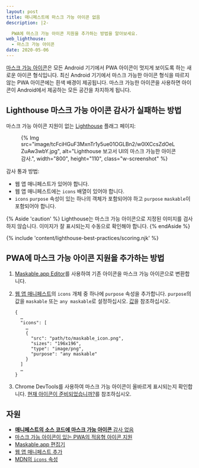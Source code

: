 ```yaml
---
layout: post
title: 매니페스트에 마스크 가능 아이콘 없음
description: |2-

  PWA에 마스크 가능 아이콘 지원을 추가하는 방법을 알아보세요.
web_lighthouse:
  - 마스크 가능 아이콘
date: 2020-05-06
---
```


[마스크 가능 아이콘](/maskable-icon/)은 모든 Android 기기에서 PWA 아이콘이 멋지게 보이도록 하는 새로운 아이콘 형식입니다. 최신 Android 기기에서 마스크 가능한 아이콘 형식을 따르지 않는 PWA 아이콘에는 흰색 배경이 제공됩니다. 마스크 가능한 아이콘을 사용하면 아이콘이 Android에서 제공하는 모든 공간을 차지하게 됩니다.

## Lighthouse 마스크 가능 아이콘 감사가 실패하는 방법

마스크 가능 아이콘 지원이 없는 [Lighthouse](https://developers.google.com/web/tools/lighthouse/) 플래그 페이지:

<figure class="w-figure">{% Img src="image/tcFciHGuF3MxnTr1y5ue01OGLBn2/w0lXCcsZdOeLZuAw3wbY.jpg", alt="Lighthouse 보고서 UI의 마스크 가능한 아이콘 감사.", width="800", height="110", class="w-screenshot" %}</figure>

감사 통과 방법:

- 웹 앱 매니페스트가 있어야 합니다.
- 웹 앱 매니페스트에는 `icons` 배열이 있어야 합니다.
- `icons` `purpose` 속성이 있는 하나의 객체가 포함되어야 하고 `purpose` `maskable`이 포함되어야 합니다.

{% Aside 'caution' %} Lighthouse는 마스크 가능 아이콘으로 지정된 이미지를 검사하지 않습니다. 이미지가 잘 표시되는지 수동으로 확인해야 합니다. {% endAside %}

{% include 'content/lighthouse-best-practices/scoring.njk' %}

## PWA에 마스크 가능 아이콘 지원을 추가하는 방법

1. [Maskable.app Editor](https://maskable.app/editor)를 사용하여 기존 아이콘을 마스크 가능 아이콘으로 변환합니다.

2. [웹 앱 매니페스트](/add-manifest/)의 `icons` 개체 중 하나에 `purpose` 속성을 추가합니다. `purpose`의 값을 `maskable` 또는 `any maskable`로 설정하십시오. [값](https://developer.mozilla.org/docs/Web/Manifest/icons#Values)을 참조하십시오.

    ```json/8
    {
      …
      "icons": [
        …
        {
          "src": "path/to/maskable_icon.png",
          "sizes": "196x196",
          "type": "image/png",
          "purpose": "any maskable"
        }
      ]
      …
    }
    ```

3. Chrome DevTools를 사용하여 마스크 가능 아이콘이 올바르게 표시되는지 확인합니다. [현재 아이콘이 준비되었습니까?](/maskable-icon/#are-my-current-icons-ready)를 참조하십시오.

## 자원

- [**매니페스트의 소스 코드에 마스크 가능 아이콘** 감사 없음](https://github.com/GoogleChrome/lighthouse/blob/master/lighthouse-core/audits/maskable-icon.js)
- [마스크 가능 아이콘이 있는 PWA의 적응형 아이콘 지원](/maskable-icon/)
- [Maskable.app 편집기](https://maskable.app/editor)
- [웹 앱 매니페스트 추가](/add-manifest/)
- [MDN의 `icons` 속성](https://developer.mozilla.org/docs/Web/Manifest/icons)
